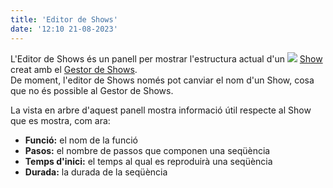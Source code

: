 ```yaml
---
title: 'Editor de Shows'
date: '12:10 21-08-2023'
---
```


L'Editor de Shows és un panell per mostrar l'estructura actual d'un ![](/basics/show.png) [Show](/basics/glossary-and-concepts#show) creat amb el [Gestor de Shows](/show-manager).  
De moment, l'editor de Shows només pot canviar el nom d'un Show, cosa que no és possible al Gestor de Shows.

La vista en arbre d'aquest panell mostra informació útil respecte al Show que es mostra, com ara:

* **Funció:** el nom de la funció
* **Pasos:** el nombre de passos que componen una seqüència [](/basics/glossary-and-concepts#seqüència)
* **Temps d'inici:** el temps al qual es reproduirà una seqüència
* **Durada:** la durada de la seqüència
